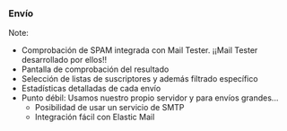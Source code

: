### Envío 

Note:

* Comprobación de SPAM integrada con Mail Tester. ¡¡Mail Tester desarrollado por ellos!!
* Pantalla de comprobación del resultado
* Selección de listas de suscriptores y además filtrado específico
* Estadísticas detalladas de cada envío
* Punto débil: Usamos nuestro propio servidor y para envíos grandes...
  * Posibilidad de usar un servicio de SMTP
  * Integración fácil con Elastic Mail

